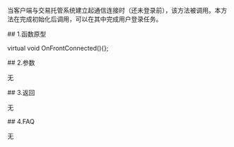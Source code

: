 <p>当客户端与交易托管系统建立起通信连接时（还未登录前），该方法被调用。本方法在完成初始化后调用，可以在其中完成用户登录任务。</p>
<span class="anchor" id="0cd177fd-45be-47f3-80bc-cd684807d432"></span>
## 1.函数原型
<p>virtual void OnFrontConnected(){};</p>
<span class="anchor" id="b5de90e3-9603-4638-9258-1de1b0f91b3c"></span>
## 2.参数
<p>无</p>
<span class="anchor" id="4a001be8-fdca-4079-8ab7-fd329bb6506f"></span>
## 3.返回
<p>无</p>
<span class="anchor" id="79e4c394-4f4a-426a-90a9-bc312e6069de"></span>
## 4.FAQ
<p>无</p>
